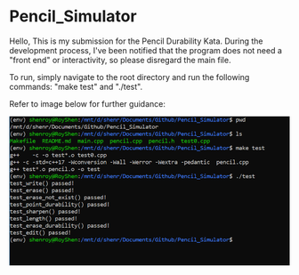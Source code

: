 # Pencil_Simulator
Hello,
This is my submission for the Pencil Durability Kata. During the development process, I've been notified that the program does not need a "front end" or interactivity, so please disregard the main file. 

To run, simply navigate to the root directory and run the following commands: "make test" and "./test". 

Refer to image below for further guidance:

![demo](https://github.com/RoyTheRoyalBoy/Pencil_Simulator/blob/master/commands.png)
